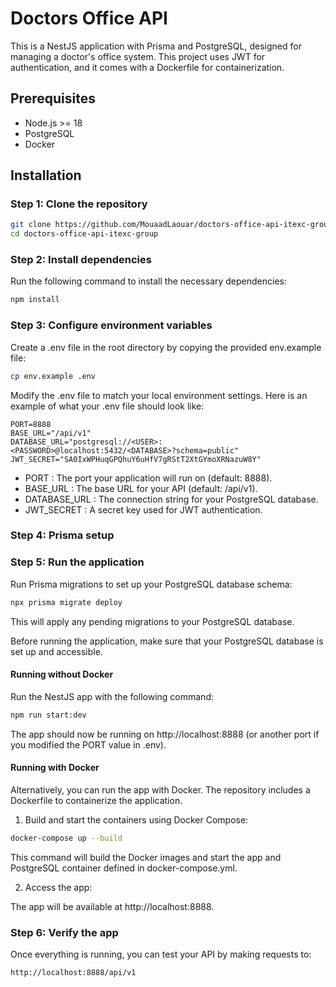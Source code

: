 # Doctors Office API

This is a NestJS application with Prisma and PostgreSQL, designed for managing a doctor's office system. This project uses JWT for authentication, and it comes with a Dockerfile for containerization.

## Prerequisites

- Node.js >= 18
- PostgreSQL
- Docker

## Installation

### Step 1: Clone the repository

```bash
git clone https://github.com/MouaadLaouar/doctors-office-api-itexc-group.git
cd doctors-office-api-itexc-group
```

### Step 2: Install dependencies

Run the following command to install the necessary dependencies:

```bash
npm install
```

### Step 3: Configure environment variables

Create a .env file in the root directory by copying the provided env.example file:

```bash
cp env.example .env
```

Modify the .env file to match your local environment settings. Here is an example of what your .env file should look like:

```
PORT=8888
BASE_URL="/api/v1"
DATABASE_URL="postgresql://<USER>:<PASSWORD>@localhost:5432/<DATABASE>?schema=public"
JWT_SECRET="SA0IxWPHuqGPQhuY6uHfV7gRStT2XtGYmoXRNazuW8Y"
```

- PORT : The port your application will run on (default: 8888).
- BASE_URL :  The base URL for your API (default: /api/v1).
- DATABASE_URL : The connection string for your PostgreSQL database.
- JWT_SECRET : A secret key used for JWT authentication.

### Step 4: Prisma setup

### Step 5: Run the application

Run Prisma migrations to set up your PostgreSQL database schema:

```bash
npx prisma migrate deploy
```
This will apply any pending migrations to your PostgreSQL database.

Before running the application, make sure that your PostgreSQL database is set up and accessible.

#### Running without Docker

Run the NestJS app with the following command:

```bash
npm run start:dev
```

The app should now be running on http://localhost:8888 (or another port if you modified the PORT value in .env).

#### Running with Docker

Alternatively, you can run the app with Docker. The repository includes a Dockerfile to containerize the application.

1. Build and start the containers using Docker Compose:

```bash
docker-compose up --build
```

This command will build the Docker images and start the app and PostgreSQL container defined in docker-compose.yml.

2. Access the app:

The app will be available at http://localhost:8888.

### Step 6: Verify the app

Once everything is running, you can test your API by making requests to:

```bash
http://localhost:8888/api/v1
```
